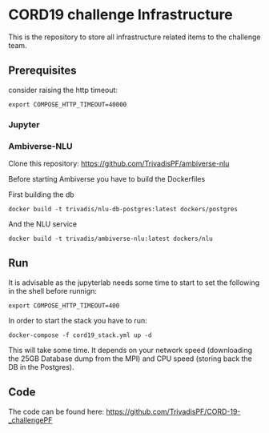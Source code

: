 # CORD19 challenge Infrastructure
This is the repository to store all infrastructure related items to the challenge team.

## Prerequisites
consider raising the http timeout:

~~~~~~~~~~~~
export COMPOSE_HTTP_TIMEOUT=40000
~~~~~~~~~~~~
### Jupyter

### Ambiverse-NLU

Clone this repository:
https://github.com/TrivadisPF/ambiverse-nlu

Before starting Ambiverse you have to build the Dockerfiles

First building the db
~~~~~~~~~~~~
docker build -t trivadis/nlu-db-postgres:latest dockers/postgres
~~~~~~~~~~~~
And the NLU service
~~~~~~~~~~~~
docker build -t trivadis/ambiverse-nlu:latest dockers/nlu
~~~~~~~~~~~~

## Run
It is advisable as the jupyterlab needs some time to start to set the following in the shell before runnign:
~~~~~~~~~~~~
export COMPOSE_HTTP_TIMEOUT=400
~~~~~~~~~~~~

In order to start the stack you have to run:
~~~~~~~~~~~~
docker-compose -f cord19_stack.yml up -d
~~~~~~~~~~~~
This will take some time. It depends on your network speed (downloading the 25GB Database dump from the MPI) and CPU speed (storing back the DB in the Postgres).


## Code
The code can be found here: 
https://github.com/TrivadisPF/CORD-19-_challengePF